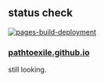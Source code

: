 ## status check

[![pages-build-deployment](https://github.com/pathtoexile/pathtoexile.github.io/actions/workflows/pages/pages-build-deployment/badge.svg)](https://github.com/pathtoexile/pathtoexile.github.io/actions/workflows/pages/pages-build-deployment)

### [pathtoexile.github.io](https://pathtoexile.github.io/)

still looking.
